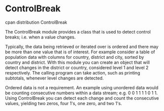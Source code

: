 # ControlBreak
cpan distribution ControlBreak

The ControlBreak module provides a class that is used to detect control
breaks; i.e. when a value changes.

Typically, the data being retrieved or iterated over is ordered and
there may be more than one value that is of interest. For example
consider a table of population data with columns for country, district
and city, sorted by country and district. With this module you can
create an object that will detect changes in the district or country,
considered level 1 and level 2 respectively. The calling program can
take action, such as printing subtotals, whenever level changes are
detected.

Ordered data is not a requirement. An example using unordered data would
be counting consecutive numbers within a data stream; e.g. 0 0 1 1 1 1 0
1 1. Using ControlBreak you can detect each change and count the
consecutive values, yielding two zeros, four 1's, one zero, and two 1's.
